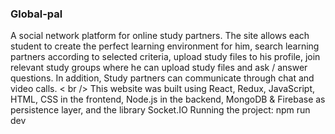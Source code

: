 ### Global-pal
A social network platform for online study partners. The site allows each student to create the perfect learning environment for him, search learning partners according to selected criteria, upload study files to his profile, join relevant study groups where he can upload study files and ask / answer questions. In addition, Study partners can communicate through chat and video calls.
< br />
This website was built using React, Redux, JavaScript, HTML, CSS in the frontend, Node.js in the backend, MongoDB & Firebase as persistence layer, and the library Socket.IO 
Running the project:
 npm run dev

